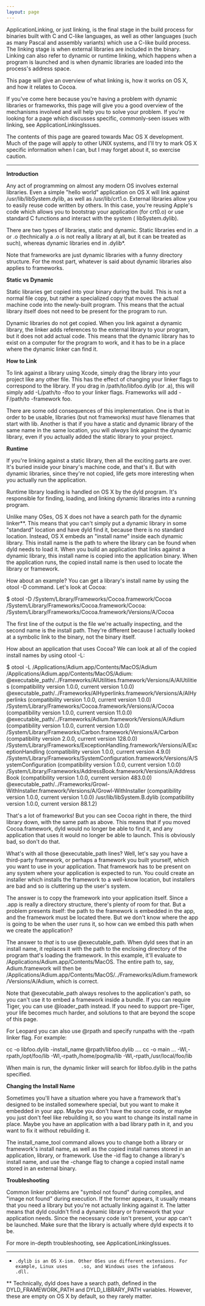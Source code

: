 ```yaml
---
layout: page
---
```


ApplicationLinking, or just linking, is the final stage in the build process for binaries built with C and C-like languages, as well as other languages (such as many Pascal and assembly variants) which use a C-like build process. The linking stage is when external libraries are included in the binary. Linking can also refer to dynamic or runtime linking, which happens when a program is launched and is when dynamic libraries are loaded into the process's address space.

This page will give an overview of what linking is, how it works on OS X, and how it relates to Cocoa.

If you've come here because you're having a problem with dynamic libraries or frameworks, this page will give you a good overview of the mechanisms involved and will help you to solve your problem. If you're looking for a page which discusses specific, commonly-seen issues with linking, see ApplicationLinkingIssues.

The contents of this page are geared towards Mac OS X development. Much of the page will apply to other UNIX systems, and I'll try to mark OS X specific information when I can, but I may forget about it, so exercise caution.

----

**Introduction**

Any act of programming on almost any modern OS involves external libraries. Even a simple "hello world" application on OS X will link against     /usr/lib/libSystem.dylib, as well as     /usr/lib/crt1.o. External libraries allow you to easily reuse code written by others. In this case, you're reusing Apple's code which allows you to bootstrap your application (for     crt0.o) or use standard C functions and interact with the system (    libSystem.dylib).

There are two types of libraries, static and dynamic. Static libraries end in     .a or     .o (technically a     .o is not really a library at all, but it can be treated as such), whereas dynamic libraries end in     .dylib*.

Note that frameworks are just dynamic libraries with a funny directory structure. For the most part, whatever is said about dynamic libraries also applies to frameworks.

**Static vs Dynamic**

Static libraries get copied into your binary during the build. This is not a normal file copy, but rather a specialized copy that moves the actual machine code into the newly-built program. This means that the actual library itself does not need to be present for the program to run.

Dynamic libraries do not get copied. When you link against a dynamic library, the linker adds references to the external library to your program, but it does not add actual code. This means that the dynamic library has to exist on a computer for the program to work, and it has to be in a place where the dynamic linker can find it.

**How to Link**

To link against a library using Xcode, simply drag the library into your project like any other file. This has the effect of changing your linker flags to correspond to the library. If you drag in     /path/to/libfoo.dylib (or     .a), this will simply add     -L/path/to -lfoo to your linker flags. Frameworks will add     -F/path/to -framework foo.

There are some odd consequences of this implementation. One is that in order to be usable, libraries (but not frameworks) *must* have filenames that start with     lib. Another is that if you have a static and dynamic library of the same name in the same location, you will *always* link against the dynamic library, even if you actually added the static library to your project.

**Runtime**

If you're linking against a static library, then all the exciting parts are over. It's buried inside your binary's machine code, and that's it. But with dynamic libraries, since they're not copied, life gets more interesting when you actually run the application.

Runtime library loading is handled on OS X by the     dyld program. It's responsible for finding, loading, and linking dynamic libraries into a running program.

Unlike many OSes, OS X does not have a search path for the dynamic linker**. This means that you can't simply put a dynamic library in some "standard" location and have     dyld find it, because there is no standard location. Instead, OS X embeds an "install name" inside each dynamic library. This install name is the path to where the library can be found when     dyld needs to load it. When you build an application that links against a dynamic library, this install name is copied into the application binary. When the application runs, the copied install name is then used to locate the library or framework.

How about an example? You can get a library's install name by using the     otool -D command. Let's look at Cocoa:

    
$ otool -D /System/Library/Frameworks/Cocoa.framework/Cocoa 
/System/Library/Frameworks/Cocoa.framework/Cocoa:
/System/Library/Frameworks/Cocoa.framework/Versions/A/Cocoa


The first line of the output is the file we're actually inspecting, and the second name is the install path. They're different because I actually looked at a symbolic link to the binary, not the binary itself.

How about an application that uses Cocoa? We can look at all of the copied install names by using     otool -L:

    
$ otool -L /Applications/Adium.app/Contents/MacOS/Adium 
/Applications/Adium.app/Contents/MacOS/Adium:
        @executable_path/../Frameworks/AIUtilities.framework/Versions/A/AIUtilities (compatibility version 1.0.0, current version 1.0.0)
        @executable_path/../Frameworks/AIHyperlinks.framework/Versions/A/AIHyperlinks (compatibility version 1.0.0, current version 1.0.0)
        /System/Library/Frameworks/Cocoa.framework/Versions/A/Cocoa (compatibility version 1.0.0, current version 11.0.0)
        @executable_path/../Frameworks/Adium.framework/Versions/A/Adium (compatibility version 1.0.0, current version 1.0.0)
        /System/Library/Frameworks/Carbon.framework/Versions/A/Carbon (compatibility version 2.0.0, current version 128.0.0)
        /System/Library/Frameworks/ExceptionHandling.framework/Versions/A/ExceptionHandling (compatibility version 1.0.0, current version 4.9.0)
        /System/Library/Frameworks/SystemConfiguration.framework/Versions/A/SystemConfiguration (compatibility version 1.0.0, current version 1.0.0)
        /System/Library/Frameworks/AddressBook.framework/Versions/A/AddressBook (compatibility version 1.0.0, current version 483.0.0)
        @executable_path/../Frameworks/Growl-WithInstaller.framework/Versions/A/Growl-WithInstaller (compatibility version 1.0.0, current version 1.0.0)
        /usr/lib/libSystem.B.dylib (compatibility version 1.0.0, current version 88.1.2)


That's a lot of frameworks! But you can see Cocoa right in there, the third library down, with the same path as above. This means that if you moved     Cocoa.framework,     dyld would no longer be able to find it, and any application that uses it would no longer be able to launch. This is obviously bad, so don't do that.

What's with all those     @executable_path lines? Well, let's say you have a third-party framework, or perhaps a framework you built yourself, which you want to use in your application. That framework has to be present on any system where your application is expected to run. You could create an installer which installs the framework to a well-know location, but installers are bad and so is cluttering up the user's system. 

The answer is to copy the framework into your application itself. Since a     .app is really a directory structure, there's plenty of room for that. But a problem presents itself: the path to the framework is embedded in the app, and the framework must be located there. But we don't know where the app is going to be when the user runs it, so how can we embed this path when we create the application?

The answer to *that* is to use     @executable_path. When     dyld sees that in an install name, it replaces it with the path to the enclosing directory of the program that's loading the framework. In this example, it'll evaluate to     /Applications/Adium.app/Contents/MacOS. The entire path to, say,     Adium.framework will then be     /Applications/Adium.app/Contents/MacOS/../Frameworks/Adium.framework/Versions/A/Adium, which is correct.

Note that     @executable_path always resolves to the application's path, so you can't use it to embed a framework inside a bundle. If you can require Tiger, you can use     @loader_path instead. If you need to support pre-Tiger, your life becomes much harder, and solutions to that are beyond the scope of this page.

For Leopard you can also use     @rpath and specify runpaths with the -rpath linker flag.
For example:
    
cc -o libfoo.dylib -install_name @rpath/libfoo.dylib ....
cc -o main ... -Wl,-rpath,/opt/foo/lib -Wl,-rpath,/home/pogma/lib -Wl,-rpath,/usr/local/foo/lib

When main is run, the dynamic linker will search for libfoo.dylib in the paths specified.

**Changing the Install Name**

Sometimes you'll have a situation where you have a framework that's designed to be installed somewhere special, but you want to make it embedded in your app. Maybe you don't have the source code, or maybe you just don't feel like rebuilding it, so you want to change its install name in place. Maybe you have an application with a bad library path in it, and you want to fix it without rebuilding it.

The     install_name_tool command allows you to change both a library or framework's install name, as well as the copied install names stored in an application, library, or framework. Use the     -id flag to change a library's install name, and use the     -change flag to change a copied install name stored in an external binary.

**Troubleshooting**

Common linker problems are "symbol not found" during compiles, and "image not found" during execution. If the former appears, it usually means that you need a library but you're not actually linking against it. The latter means that     dyld couldn't find a dynamic library or framework that your application needs. Since the necessary code isn't present, your app can't be launched. Make sure that the library is actually where     dyld expects it to be.

For more in-depth troubleshooting, see ApplicationLinkingIssues.

----

*     .dylib is an OS X-ism. Other OSes use different extensions. For example, Linux uses     .so, and Windows uses the infamous     .dll.

** Technically,     dyld does have a search path, defined in the     DYLD_FRAMEWORK_PATH and     DYLD_LIBRARY_PATH variables. However, these are empty on OS X by default, so they rarely matter.
